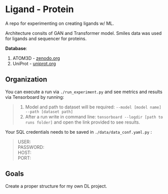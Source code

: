 # Ligand - Protein 
A repo for experimenting on creating ligands w/ ML.

Architecture consits of GAN and Transformer model. Smiles data was used for ligands and sequencer for proteins. 

**Database**: 
1. ATOM3D - [zenodo.org](https://zenodo.org/record/4914718#.Y7_vRafMKV6)
2. UniProt - [uniprot.org](https://www.uniprot.org/help/downloads#embeddings)


<h2> Organization </h2>

You can execute a run via `./run_experiment.py` and see metrics and results via Tensorboard by running:

> 1. Model and path to dataset will be required:  `--model [model name] --path [dataset path]` <br>
> 2. After a run write in command line:
`tensorboard --logdir [path to runs folder]` and open the link provided to see results.

Your SQL credentials needs to be saved in `./data/data_conf.yaml.py` :

> USER: <br>
> PASSWORD: <br>
> HOST: <br>
> PORT:

<h2> Goals </h2>
Create a proper structure for my own DL project.

